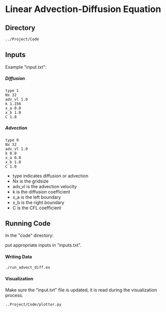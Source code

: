 # Linear Advection-Diffusion Equation

## Directory

```bash
../Project/Code
```

## Inputs

Example "input.txt":

##### Diffusion

```
type 1
Nx 32
adv_vl 1.0
k 1.156
x_a 0.0
x_b 1.0
C 1.0
```

##### Advection

```
type 0
Nx 32
adv_vl 1.0
k 0.0
x_a 0.0
x_b 1.0
C 1.0
```

- type indicates diffusion or advection
- Nx is the gridsize
- adv_vl is the advection velocity
- k is the diffusion coefficient
- x_a is the left boundary
- x_b is the right boundary
- C is the CFL coefficient

## Running Code

In the "code" directory:

put appropriate inputs in "inputs.txt".

#### Writing Data

```bash
./run_advect_diff.ex
```

#### Visualization

Make sure the "input.txt" file is updated, it is read during the visualization process.

```bash
..Project/Code/plotter.py
```
